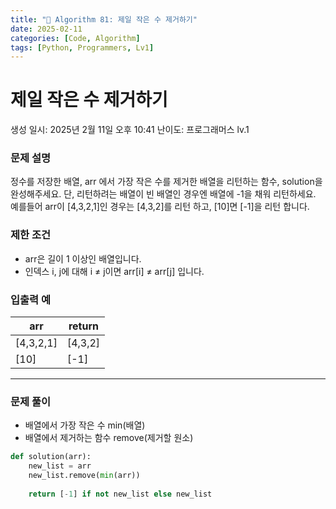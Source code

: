 ```yaml
---
title: "🧠 Algorithm 81: 제일 작은 수 제거하기"
date: 2025-02-11
categories: [Code, Algorithm]
tags: [Python, Programmers, Lv1]
---
```


# 제일 작은 수 제거하기

생성 일시: 2025년 2월 11일 오후 10:41
난이도: 프로그래머스 lv.1

### **문제 설명**

정수를 저장한 배열, arr 에서 가장 작은 수를 제거한 배열을 리턴하는 함수, solution을 완성해주세요. 단, 리턴하려는 배열이 빈 배열인 경우엔 배열에 -1을 채워 리턴하세요. 예를들어 arr이 [4,3,2,1]인 경우는 [4,3,2]를 리턴 하고, [10]면 [-1]을 리턴 합니다.

### 제한 조건

- arr은 길이 1 이상인 배열입니다.
- 인덱스 i, j에 대해 i ≠ j이면 arr[i] ≠ arr[j] 입니다.

### 입출력 예

| arr | return |
| --- | --- |
| [4,3,2,1] | [4,3,2] |
| [10] | [-1] |

---

### 문제 풀이

- 배열에서 가장 작은 수 min(배열)
- 배열에서 제거하는 함수 remove(제거할 원소)

```python
def solution(arr):
    new_list = arr
    new_list.remove(min(arr))
    
    return [-1] if not new_list else new_list
```